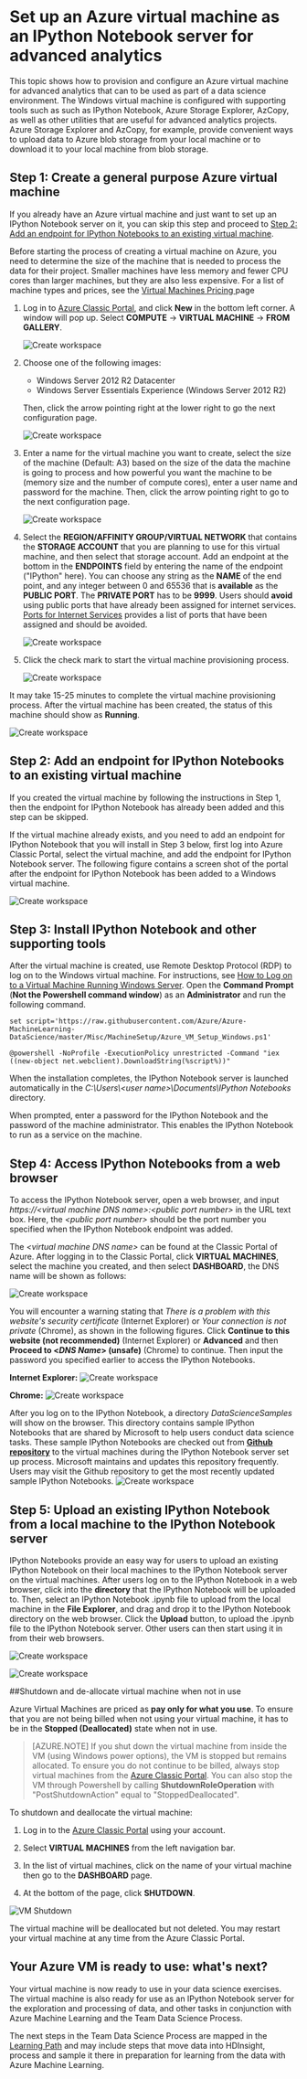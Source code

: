 <properties
	pageTitle="Set up a virtual machine as an IPython Notebook server | Microsoft Azure"
	description="Set up an Azure Virtual Machine for use in a data science environment with IPython Server for advanced analytics."
	services="machine-learning"
	documentationCenter=""
	authors="bradsev"
	manager="jhubbard"
	editor="cgronlun"  />

<tags
	ms.service="machine-learning"
	ms.workload="data-services"
	ms.tgt_pltfrm="na"
	ms.devlang="na"
	ms.topic="article"
	ms.date="09/19/2016"
	ms.author="xibingao;bradsev" />

# Set up an Azure virtual machine as an IPython Notebook server for advanced analytics

This topic shows how to provision and configure an Azure virtual machine for advanced analytics that can to be used as part of a data science environment. The Windows virtual machine is configured with supporting tools such as such as IPython Notebook, Azure Storage Explorer, AzCopy, as well as other utilities that are useful for advanced analytics projects. Azure Storage Explorer and AzCopy, for example, provide convenient ways to upload data to Azure blob storage from your local machine or to download it to your local machine from blob storage.

## <a name="create-vm"></a>Step 1: Create a general purpose Azure virtual machine

If you already have an Azure virtual machine and just want to set up an IPython Notebook server on it, you can skip this step and proceed to [Step 2: Add an endpoint for IPython Notebooks to an existing virtual machine](#add-endpoint).

Before starting the process of creating a virtual machine on Azure, you need to determine the size of the machine that is needed to process the data for their project. Smaller machines have less memory and fewer CPU cores than larger machines, but they are also less expensive. For a list of machine types and prices, see the <a href="http://azure.microsoft.com/pricing/details/virtual-machines/" target="_blank">Virtual Machines Pricing </a> page

1. Log in to <a href="https://manage.windowsazure.com" target="_blank">Azure Classic Portal</a>, and click **New** in the bottom left corner. A window will pop up. Select **COMPUTE** -> **VIRTUAL MACHINE** -> **FROM GALLERY**.

	![Create workspace][24]

2. Choose one of the following images:

	* Windows Server 2012 R2 Datacenter
	* Windows Server Essentials Experience (Windows Server 2012 R2)

	Then, click the arrow pointing right at the lower right to go the next configuration page.

	![Create workspace][25]

3. Enter a name for the virtual machine you want to create, select the size of the machine (Default: A3) based on the size of the data the machine is going to process and how powerful you want the machine to be (memory size and the number of compute cores), enter a user name and password for the machine. Then, click the arrow pointing right to go to the next configuration page.

	![Create workspace][26]

4. Select the **REGION/AFFINITY GROUP/VIRTUAL NETWORK** that contains the **STORAGE ACCOUNT** that you are planning to use for this virtual machine, and then select that storage account. Add an endpoint at the bottom in the **ENDPOINTS**  field by entering the name of the endpoint ("IPython" here). You can choose any string as the **NAME** of the end point, and any integer between 0 and 65536 that is **available** as the **PUBLIC PORT**. The **PRIVATE PORT** has to be **9999**. Users should **avoid** using public ports that have already been assigned for internet services. <a href="http://www.chebucto.ns.ca/~rakerman/port-table.html" target="_blank">Ports for Internet Services</a> provides a list of ports that have been assigned and should be avoided.

	![Create workspace][27]

5. Click the check mark to start the virtual machine provisioning process.

	![Create workspace][28]


It may take 15-25 minutes to complete the virtual machine provisioning process. After the virtual machine has been created, the status of this machine should show as **Running**.

![Create workspace][29]

## <a name="add-endpoint"></a>Step 2: Add an endpoint for IPython Notebooks to an existing virtual machine

If you created the virtual machine by following the instructions in Step 1, then the endpoint for IPython Notebook has already been added and this step can be skipped.

If the virtual machine already exists, and you need to add an endpoint for IPython Notebook that you will install in Step 3 below, first log into Azure Classic Portal, select the virtual machine, and add the endpoint for IPython Notebook server. The following figure contains a screen shot of the portal after the endpoint for IPython Notebook has been added to a Windows virtual machine.

![Create workspace][17]

## <a name="run-commands"></a>Step 3: Install IPython Notebook and other supporting tools

After the virtual machine is created, use Remote Desktop Protocol (RDP) to log on to the Windows virtual machine. For instructions, see [How to Log on to a Virtual Machine Running Windows Server](../virtual-machines/virtual-machines-windows-classic-connect-logon.md). Open the **Command Prompt** (**Not the Powershell command window**) as an **Administrator** and run the following command.

    set script='https://raw.githubusercontent.com/Azure/Azure-MachineLearning-DataScience/master/Misc/MachineSetup/Azure_VM_Setup_Windows.ps1'

	@powershell -NoProfile -ExecutionPolicy unrestricted -Command "iex ((new-object net.webclient).DownloadString(%script%))"

When the installation completes, the IPython Notebook server is launched automatically in the *C:\\Users\\\<user name\>\\Documents\\IPython Notebooks* directory.

When prompted, enter a password for the IPython Notebook and the password of the machine administrator. This enables the IPython Notebook to run as a service on the machine.

## <a name="access"></a>Step 4: Access IPython Notebooks from a web browser
To access the IPython Notebook server, open a web browser, and input *https://&#60;virtual machine DNS name>:&#60;public port number>* in the URL text box. Here, the *&#60;public port number>* should  be the port number you specified when the IPython Notebook endpoint was added.

The *&#60;virtual machine DNS name>* can be found at the Classic Portal of Azure. After logging in to the Classic Portal, click **VIRTUAL MACHINES**, select the machine you created, and then select **DASHBOARD**, the DNS name will be shown as follows:

![Create workspace][19]

You will encounter a warning stating that _There is a problem with this website's security certificate_ (Internet Explorer) or _Your connection is not private_ (Chrome), as shown in the following figures. Click **Continue to this website (not recommended)** (Internet Explorer) or **Advanced** and then **Proceed to &#60;*DNS Name*> (unsafe)** (Chrome) to continue. Then input the password you specified earlier to access the IPython Notebooks.

**Internet Explorer:**
![Create workspace][20]

**Chrome:**
![Create workspace][21]

After you log on to the IPython Notebook, a directory *DataScienceSamples* will show on the browser. This directory contains sample IPython Notebooks that are shared by Microsoft to help users conduct data science tasks. These sample IPython Notebooks are checked out from [**Github repository**](https://github.com/Azure/Azure-MachineLearning-DataScience/tree/master/Misc/DataScienceProcess/iPythonNotebooks) to the virtual machines during the IPython Notebook server set up process. Microsoft maintains and updates this repository frequently. Users may visit the Github repository to get the most recently updated sample IPython Notebooks.
![Create workspace][18]

## <a name="upload"></a>Step 5: Upload an existing IPython Notebook from a local machine to the IPython Notebook server

IPython Notebooks provide an easy way for users to upload an existing IPython Notebook on their local machines to the IPython Notebook server on the virtual machines. After users log on to the IPython Notebook in a web browser, click into the **directory** that the IPython Notebook will be uploaded to. Then, select an IPython Notebook .ipynb file to upload from the local machine in the **File Explorer**, and drag and drop it to the IPython Notebook directory on the web browser. Click the **Upload** button, to upload the .ipynb file to the IPython Notebook server. Other users can then start using it in from their web browsers.

![Create workspace][22]

![Create workspace][23]


##<a name="shutdown"></a>Shutdown and de-allocate virtual machine when not in use

Azure Virtual Machines are priced as **pay only for what you use**. To ensure that you are not being billed when not using your virtual machine, it has to be in the **Stopped (Deallocated)** state when not in use.

> [AZURE.NOTE] If you shut down the virtual machine from inside the VM (using Windows power options), the VM is stopped but remains allocated. To ensure you do not continue to be billed, always stop virtual machines from the [Azure Classic Portal](http://manage.windowsazure.com/). You can also stop the VM through Powershell by calling **ShutdownRoleOperation** with "PostShutdownAction" equal to "StoppedDeallocated".

To shutdown and deallocate the virtual machine:

1. Log in to the [Azure Classic Portal](http://manage.windowsazure.com/) using your account.  

2. Select **VIRTUAL MACHINES** from the left navigation bar.

3. In the list of virtual machines, click on the name of your virtual machine then go to the **DASHBOARD** page.

4. At the bottom of the page, click **SHUTDOWN**.

![VM Shutdown][15]

The virtual machine will be deallocated but not deleted. You may restart your virtual machine at any time from the Azure Classic Portal.

## Your Azure VM is ready to use: what's next?

Your virtual machine is now ready to use in your data science exercises. The virtual machine is also ready for use as an IPython Notebook server for the exploration and processing of data, and other tasks in conjunction with Azure Machine Learning and the Team Data Science Process.

The next steps in the Team Data Science Process are mapped in the [Learning Path](https://azure.microsoft.com/documentation/learning-paths/cortana-analytics-process/) and may include steps that move data into HDInsight, process and sample it there in preparation for learning from the data with Azure Machine Learning.


[15]: ./media/machine-learning-data-science-setup-virtual-machine/vmshutdown.png
[17]: ./media/machine-learning-data-science-setup-virtual-machine/add-endpoints-after-creation.png
[18]: ./media/machine-learning-data-science-setup-virtual-machine/sample-ipnbs.png
[19]: ./media/machine-learning-data-science-setup-virtual-machine/dns-name-and-host-name.png
[20]: ./media/machine-learning-data-science-setup-virtual-machine/browser-warning-ie.png
[21]: ./media/machine-learning-data-science-setup-virtual-machine/browser-warning.png
[22]: ./media/machine-learning-data-science-setup-virtual-machine/upload-ipnb-1.png
[23]: ./media/machine-learning-data-science-setup-virtual-machine/upload-ipnb-2.png
[24]: ./media/machine-learning-data-science-setup-virtual-machine/create-virtual-machine-1.png
[25]: ./media/machine-learning-data-science-setup-virtual-machine/create-virtual-machine-2.png
[26]: ./media/machine-learning-data-science-setup-virtual-machine/create-virtual-machine-3.png
[27]: ./media/machine-learning-data-science-setup-virtual-machine/create-virtual-machine-4.png
[28]: ./media/machine-learning-data-science-setup-virtual-machine/create-virtual-machine-5.png
[29]: ./media/machine-learning-data-science-setup-virtual-machine/create-virtual-machine-6.png
